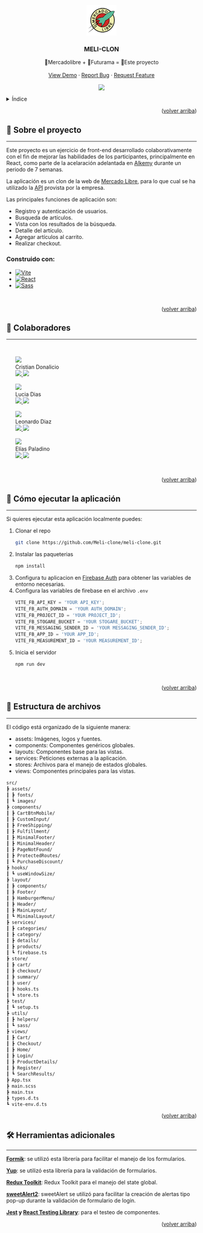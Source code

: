 <a id="readme-top"></a>
<br />

<div align="center">
  <a href="https://github.com/othneildrew/Best-README-Template">
    <img src="src/assets/images/planet-express.png" alt="Logo" width="80" height="80">
  </a>

  <h3 align="center">MELI-CLON</h3>

  <p align="center">
    🛒Mercadolibre + 🤖Futurama = 🚀Este proyecto
    <br />
    <!-- <a href="https://github.com/othneildrew/Best-README-Template"><strong>Explore the docs »</strong></a> -->
    <br />
    <a href="#">View Demo</a>
    ·
    <a href="https://github.com/Meli-clone/meli-clone/issues">Report Bug</a>
    ·
    <a href="https://github.com/Meli-clone/meli-clone/issues">Request Feature</a>
  </p>
</div>

<p align="center">
<img src="./src/assets/gif/meli-clon-demo.gif" width="700" align=center />
</p>

<details>
  <summary>Índice</summary>
  <ol>
    <li>
      <a href="#🔎-sobre-el-proyecto">Sobre el proyecto</a>
      <ul>
        <li><a href="#construido-con">Construido con</a></li>
      </ul>
    </li>
    <li><a href="#🤝-colaboradores">Colaboradores</a></li>
    <li>
      <a href="#🚀-cómo-ejecutar-la-aplicación">Cómo ejecutar la aplicación</a>
    </li>
    <li>
      <a href="#📂-estructura-de-archivos">Estructura de archivos</a>
    </li>
    <li>
      <a href="#🛠-Herramientas-adicionales">Herramientas adicionales</a>
    </li>
    
  </ol>
</details>
<p align="right">(<a href="#readme-top">volver arriba</a>)</p>

## 🔎 Sobre el proyecto

---

Este proyecto es un ejercicio de front-end desarrollado colaborativamente con el fin de mejorar las habilidades de los participantes, principalmente en React, como parte de la acelaración adelantada en [Alkemy](https://www.alkemy.org/) durante un periodo de 7 semanas.

La aplicación es un clon de la web de [Mercado Libre](https://www.mercadolibre.com.co/), para lo que cual se ha utilizado la [API](https://developers.mercadolibre.com.ar/) provista por la empresa.

Las principales funciones de aplicación son:

- Registro y autenticación de usuarios.
- Busqueda de artículos.
- Vista con los resultados de la búsqueda.
- Detalle del artículo.
- Agregar artículos al carrito.
- Realizar checkout.

### Construido con:

- [![Vite][vite]][vite-url]
- [![React][react.js]][react-url]
- [![Sass][sass]][sass-url]

<br />
<p align="right">(<a href="#readme-top">volver arriba</a>)</p>

## 🤝 Colaboradores

---

</br>
<ul>
  <div>
      <div>
      <a href='https://github.com/cristiannd'>
      <img src='https://images.weserv.nl/?url=https://avatars.githubusercontent.com/u/78915923?v=4&h=100&w=100&fit=cover&mask=circle&maxage=7d'/>
      </a>
      </div>
    Cristian Donalicio
      <br/>
      <a href='https://github.com/cristiannd'>
      <img src='https://img.shields.io/static/v1?style=for-the-badge&message=GitHub&color=181717&logo=GitHub&logoColor=FFFFFF&label=' >
      </a>
      <a href='https://www.linkedin.com/in/cristian-donalicio/'>
      <img src='https://img.shields.io/static/v1?style=for-the-badge&message=LinkedIn&color=0A66C2&logo=LinkedIn&logoColor=FFFFFF&label='>
      </a>
  </div>
</br>

  <div>
      <div>
      <a href='https://github.com/diaslucia'>
      <img src='https://images.weserv.nl/?url=https://avatars.githubusercontent.com/u/88150989?v=4&h=100&w=100&fit=cover&mask=circle&maxage=7d'/>
      </a>
      </div>
    Lucia Dias
    <br/>
      <a href='https://github.com/diaslucia'>
      <img src='https://img.shields.io/static/v1?style=for-the-badge&message=GitHub&color=181717&logo=GitHub&logoColor=FFFFFF&label=' >
      </a>
      <a href='https://www.linkedin.com/in/lucia-dias/'>
      <img src='https://img.shields.io/static/v1?style=for-the-badge&message=LinkedIn&color=0A66C2&logo=LinkedIn&logoColor=FFFFFF&label='>
      </a>
  </div>
</br>

  <div>
      <div>
      <a href='https://github.com/leodiazv'>
      <img src='https://images.weserv.nl/?url=https://avatars.githubusercontent.com/u/87768747?v=4&h=100&w=100&fit=cover&mask=circle&maxage=7d'/>
      </a>
      </div>
    Leonardo Diaz
    <br/>
      <a href='https://github.com/leodiazv'>
      <img src='https://img.shields.io/static/v1?style=for-the-badge&message=GitHub&color=181717&logo=GitHub&logoColor=FFFFFF&label=' >
      </a>
      <a href='https://www.linkedin.com/in/leodiazv/'>
      <img src='https://img.shields.io/static/v1?style=for-the-badge&message=LinkedIn&color=0A66C2&logo=LinkedIn&logoColor=FFFFFF&label='>
      </a>
  </div>
</br>
  <div>
      <div>
      <a href='https://github.com/EliasPaladino'>
      <img src='https://images.weserv.nl/?url=https://avatars.githubusercontent.com/u/69222651?v=4&h=100&w=100&fit=cover&mask=circle&maxage=7d'/>
      </a>
      </div>
    Elías Paladino
    <br/>
      <a href='https://github.com/EliasPaladino'>
      <img src='https://img.shields.io/static/v1?style=for-the-badge&message=GitHub&color=181717&logo=GitHub&logoColor=FFFFFF&label=' >
      </a>
      <a href='https://www.linkedin.com/in/eliaspaladino/'>
      <img src='https://img.shields.io/static/v1?style=for-the-badge&message=LinkedIn&color=0A66C2&logo=LinkedIn&logoColor=FFFFFF&label='>
      </a>
  </div>
</ul>

<br/>
<p align="right">(<a href="#readme-top">volver arriba</a>)</p>

## 🚀 Cómo ejecutar la aplicación

---

Si quieres ejecutar esta aplicación localmente puedes:

1. Clonar el repo
   ```sh
   git clone https://github.com/Meli-clone/meli-clone.git
   ```
2. Instalar las paqueterias
   ```sh
   npm install
   ```
3. Configura tu aplicacion en [Firebase Auth](https://firebase.google.com/docs/auth?authuser=0) para obtener las variables de entorno necesarias.
4. Configura las variables de firebase en el archivo `.env`
   ```js
   VITE_FB_API_KEY = 'YOUR API_KEY';
   VITE_FB_AUTH_DOMAIN = 'YOUR AUTH_DOMAIN';
   VITE_FB_PROJECT_ID = 'YOUR PROJECT_ID';
   VITE_FB_STOGARE_BUCKET = 'YOUR STOGARE_BUCKET';
   VITE_FB_MESSAGING_SENDER_ID = 'YOUR MESSAGING_SENDER_ID';
   VITE_FB_APP_ID = 'YOUR APP_ID';
   VITE_FB_MEASUREMENT_ID = 'YOUR MEASUREMENT_ID';
   ```
5. Inicia el servidor
   ```sh
   npm run dev
   ```

<br/>
<p align="right">(<a href="#readme-top">volver arriba</a>)</p>

## 📂 Estructura de archivos

---

El código está organizado de la siguiente manera:

- assets: Imágenes, logos y fuentes.
- components: Componentes genéricos globales.
- layouts: Componentes base para las vistas.
- services: Peticiones externas a la aplicación.
- stores: Archivos para el manejo de estados globales.
- views: Componentes principales para las vistas.

```
src/
┣ assets/
┃ ┣ fonts/
┃ ┗ images/
┣ components/
┃ ┣ CartBtnMobile/
┃ ┣ CustomInput/
┃ ┣ FreeShipping/
┃ ┣ Fulfillment/
┃ ┣ MinimalFooter/
┃ ┣ MinimalHeader/
┃ ┣ PageNotFound/
┃ ┣ ProtectedRoutes/
┃ ┗ PurchaseDiscount/
┣ hooks/
┃ ┗ useWindowSize/
┣ layout/
┃ ┣ components/
┃ ┣ Footer/
┃ ┣ HamburgerMenu/
┃ ┣ Header/
┃ ┣ MainLayout/
┃ ┗ MinimalLayout/
┣ services/
┃ ┣ categories/
┃ ┣ category/
┃ ┣ details/
┃ ┣ products/
┃ ┗ firebase.ts
┣ store/
┃ ┣ cart/
┃ ┣ checkout/
┃ ┣ summary/
┃ ┣ user/
┃ ┣ hooks.ts
┃ ┗ store.ts
┣ test/
┃ ┗ setup.ts
┣ utils/
┃ ┣ helpers/
┃ ┗ sass/
┣ views/
┃ ┣ Cart/
┃ ┣ Checkout/
┃ ┣ Home/
┃ ┣ Login/
┃ ┣ ProductDetails/
┃ ┣ Register/
┃ ┗ SearchResults/
┣ App.tsx
┣ main.scss
┣ main.tsx
┣ types.d.ts
┗ vite-env.d.ts
```

<p align="right">(<a href="#readme-top">volver arriba</a>)</p>

## 🛠 Herramientas adicionales

---

**[Formik](https://formik.org/)**: se utilizó esta librería para facilitar el manejo de los formularios.

**[Yup](https://github.com/jquense/yup)**: se utilizó esta librería para la validación de formularios.

**[Redux Toolkit](https://redux-toolkit.js.org/)**: Redux Toolkit para el manejo del state global.

**[sweetAlert2](https://sweetalert2.github.io/)**: sweetAlert se utilizó para facilitar la creación de alertas tipo pop-up durante la validación de formulario de login.

**[Jest](https://jestjs.io/) y [React Testing Library](https://testing-library.com/)**: para el testeo de componentes.

<p align="right">(<a href="#readme-top">volver arriba</a>)</p>

[react.js]: https://img.shields.io/badge/React-20232A?style=for-the-badge&logo=react&logoColor=61DAFB
[react-url]: https://reactjs.org/
[vite]: https://img.shields.io/static/v1?style=for-the-badge&message=Vite&color=646CFF&logo=Vite&logoColor=FFFFFF&label=
[vite-url]: https://vitejs.dev/
[sass]: https://img.shields.io/static/v1?style=for-the-badge&message=Sass&color=CC6699&logo=Sass&logoColor=FFFFFF&label=
[sass-url]: https://sass-lang.com/
